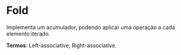 
# Fold

Implementa um acumulador, podendo aplicar uma operação a cada elemento iterado.

**Termos**: Left-associative, Right-associative.


